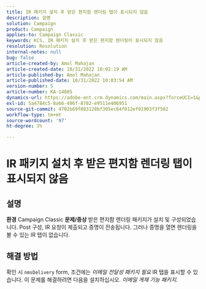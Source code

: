 ```yaml
---
title: IR 패키지 설치 후 받은 편지함 렌더링 탭이 표시되지 않음
description: 설명
solution: Campaign
product: Campaign
applies-to: Campaign Classic
keywords: KCS, IR 패키지 설치 후 받은 편지함 렌더링이 표시되지 않음
resolution: Resolution
internal-notes: null
bug: false
article-created-by: Amol Mahajan
article-created-date: 10/31/2022 10:02:19 AM
article-published-by: Amol Mahajan
article-published-date: 10/31/2022 10:03:54 AM
version-number: 5
article-number: KA-14805
dynamics-url: https://adobe-ent.crm.dynamics.com/main.aspx?forceUCI=1&pagetype=entityrecord&etn=knowledgearticle&id=81ef1618-0359-ed11-9561-6045bd006079
exl-id: 5a4784c5-8a66-496f-8702-e9511e406951
source-git-commit: 4702b69f883128bf305ec64f012ef01903f3f582
workflow-type: tm+mt
source-wordcount: '97'
ht-degree: 3%

---
```


# IR 패키지 설치 후 받은 편지함 렌더링 탭이 표시되지 않음

## 설명

<b>환경</b>
Campaign Classic
<b>문제/증상</b>
받은 편지함 렌더링 패키지가 설치 및 구성되었습니다. Post 구성, IR 요청이 제출되고 증명이 전송됩니다. 그러나 증명을 열면 렌더링을 볼 수 있는 IR 탭이 없습니다.


## 해결 방법


확인 시 `nmsDelivery` form, 조건에는 *이메일 전달성* *패키지 필요* IR 탭을 표시할 수 있습니다. 이 문제를 해결하려면 다음을 설치하십시오. *이메일 게재 기능 패키지.*
